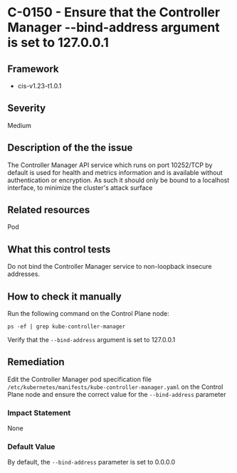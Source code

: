 # C-0150 - Ensure that the Controller Manager --bind-address argument is set to 127.0.0.1

## Framework
* cis-v1.23-t1.0.1
 
## Severity
Medium

## Description of the the issue
The Controller Manager API service which runs on port 10252/TCP by default is used for health and metrics information and is available without authentication or encryption. As such it should only be bound to a localhost interface, to minimize the cluster's attack surface
 
## Related resources
Pod
 
## What this control tests 
Do not bind the Controller Manager service to non-loopback insecure addresses.
 
## How to check it manually 
Run the following command on the Control Plane node:

 
```
ps -ef | grep kube-controller-manager

```
 Verify that the `--bind-address` argument is set to 127.0.0.1
 
## Remediation
Edit the Controller Manager pod specification file `/etc/kubernetes/manifests/kube-controller-manager.yaml` on the Control Plane node and ensure the correct value for the `--bind-address` parameter
 
### Impact Statement
None
 
### Default Value
By default, the `--bind-address` parameter is set to 0.0.0.0
 
